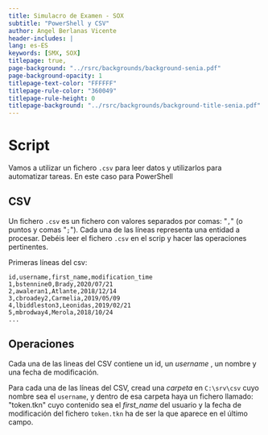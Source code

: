 ```yaml
---
title: Simulacro de Examen - SOX
subtitle: "PowerShell y CSV"
author: Angel Berlanas Vicente
header-includes: |
lang: es-ES
keywords: [SMX, SOX]
titlepage: true,
page-background: "../rsrc/backgrounds/background-senia.pdf"
page-background-opacity: 1
titlepage-text-color: "FFFFFF"
titlepage-rule-color: "360049"
titlepage-rule-height: 0
titlepage-background: "../rsrc/backgrounds/background-title-senia.pdf"
---
```


# Script

Vamos a utilizar un fichero `.csv` para leer datos y utilizarlos para automatizar tareas.
En este caso para PowerShell

## CSV

Un fichero `.csv` es un fichero con valores separados por comas: "`,`" (o puntos y comas "`;`"). Cada una de las líneas representa una entidad a procesar. Debéis leer el fichero `.csv` en el scrip y hacer las operaciones pertinentes.

Primeras líneas del csv:

```csv
id,username,first_name,modification_time
1,bstennine0,Brady,2020/07/21
2,awaleran1,Atlante,2018/12/14
3,cbroadey2,Carmelia,2019/05/09
4,lbiddleston3,Leonidas,2019/02/21
5,mbrodway4,Merola,2018/10/24
...
```

## Operaciones

Cada una de las lineas del CSV contiene un id, un *username* , un nombre y una fecha de modificación.

Para cada una de las líneas del CSV, cread una *carpeta* en `C:\srv\csv` cuyo nombre sea el `username`, y dentro de esa carpeta haya un fichero llamado: "token.tkn" cuyo contenido sea el *first_name* del usuario y la fecha de modificación del fichero `token.tkn` ha de ser la que aparece en el último campo.

